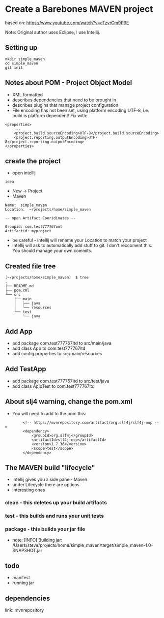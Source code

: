 # Create a Barebones MAVEN project

based on: https://www.youtube.com/watch?v=cTzvrCm9P9E

Note:  Original author uses Eclipse, I use Intellij.

## Setting up

```
mkdir simple_maven
cd simple_maven
git init
```

## Notes about POM - Project Object Model

* XML formatted 
* describes dependencies that need to be brought in
* describes plugins that manage project configuration
* File encoding has not been set, using platform encoding UTF-8, i.e. build is platform dependent! Fix with:

```
<properties>
    ...
    <project.build.sourceEncoding>UTF-8</project.build.sourceEncoding>
    <project.reporting.outputEncoding>UTF-8</project.reporting.outputEncoding>
</properties>
```

## create the project

* open intellij

```
idea 
```

* New  -> Project
* Maven


```
Name:  simple_maven
Location:  ~/projects/home/simple_maven

-- open Artifact Cooridinates --

Groupid: com.test777767ont
Artifactid: myproject 
```

* be careful - intellij will rename your Location to match your project
* intellij will ask to automatically add stuff to git. I don't reccoment this.  You should manage your own commits.

## Created file tree

```
[~/projects/home/simple_maven]  $ tree
.
├── README.md
├── pom.xml
└── src
    ├── main
    │   ├── java
    │   └── resources
    └── test
        └── java
```

## Add App

* add package com.test777767ltd to src/main/java
* add class App to com.test777767ltd 
* add config.properties to src/main/resources

## Add TestApp
* add package com.test777767ltd to src/test/java
* add class ApipTest to com.test777767ltd 

## About slj4 warning, change the pom.xml

* You will need to add to the pom this:

```
        <!-- https://mvnrepository.com/artifact/org.slf4j/slf4j-nop -->
        <dependency>
            <groupId>org.slf4j</groupId>
            <artifactId>slf4j-nop</artifactId>
            <version>1.7.36</version>
            <scope>test</scope>
        </dependency>
```

## The MAVEN build "lifecycle"

* Intellij gives you a side panel- Maven
* under Lifecycle there are options
* interesting ones

### clean  - this deletes up your build artifacts

### test  - this builds and runs your unit tests

### package - this builds your jar file

* note:  [INFO] Building jar: /Users/steve/projects/home/simple_maven/target/simple_maven-1.0-SNAPSHOT.jar

## todo

* manifest
* running jar




## dependencies

link: mvnrepository


